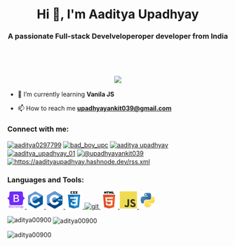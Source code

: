 <h1 align="center">Hi 👋, I'm Aaditya Upadhyay</h1>
<h3 align="center">A passionate Full-stack Develveloperoper developer from India</h3>
<br>
<br>
<br>
<p align="center" alt="coding width="300"> <img src="https://miro.medium.com/v2/resize:fit:1358/1*zVnWJtyGOX_kUIDm6ccCfQ.gif"> </p>

- 🌱 I’m currently learning **Vanila JS**

- 📫 How to reach me **upadhyayankit039@gmail.com**

<h3 align="left">Connect with me:</h3>
<p align="left">
<a href="https://twitter.com/aaditya0297799" target="blank"><img align="center" src="https://raw.githubusercontent.com/rahuldkjain/github-profile-readme-generator/master/src/images/icons/Social/twitter.svg" alt="aaditya0297799" height="30" width="40" /></a>
<a href="https://instagram.com/bad_boy_upc" target="blank"><img align="center" src="https://raw.githubusercontent.com/rahuldkjain/github-profile-readme-generator/master/src/images/icons/Social/instagram.svg" alt="bad_boy_upc" height="30" width="40" /></a>
<a href="https://hashnode.com/aaditya upadhyay" target="blank"><img align="center" src="https://raw.githubusercontent.com/rahuldkjain/github-profile-readme-generator/master/src/images/icons/Social/hashnode.svg" alt="aaditya upadhyay" height="30" width="40" /></a>
<a href="https://www.leetcode.com/aaditya_upadhyay_01" target="blank"><img align="center" src="https://raw.githubusercontent.com/rahuldkjain/github-profile-readme-generator/master/src/images/icons/Social/leet-code.svg" alt="aaditya_upadhyay_01" height="30" width="40" /></a>
<a href="https://www.hackerearth.com/@upadhyayankit039" target="blank"><img align="center" src="https://raw.githubusercontent.com/rahuldkjain/github-profile-readme-generator/master/src/images/icons/Social/hackerearth.svg" alt="@upadhyayankit039" height="30" width="40" /></a>
<a href="/https://aadityaupadhyay.hashnode.dev/rss.xml" target="blank"><img align="center" src="https://raw.githubusercontent.com/rahuldkjain/github-profile-readme-generator/master/src/images/icons/Social/rss.svg" alt="https://aadityaupadhyay.hashnode.dev/rss.xml" height="30" width="40" /></a>
</p>

<h3 align="left">Languages and Tools:</h3>
<p align="left"> <a href="https://getbootstrap.com" target="_blank" rel="noreferrer"> <img src="https://raw.githubusercontent.com/devicons/devicon/master/icons/bootstrap/bootstrap-plain-wordmark.svg" alt="bootstrap" width="40" height="40"/> </a> <a href="https://www.cprogramming.com/" target="_blank" rel="noreferrer"> <img src="https://raw.githubusercontent.com/devicons/devicon/master/icons/c/c-original.svg" alt="c" width="40" height="40"/> </a> <a href="https://www.w3schools.com/cpp/" target="_blank" rel="noreferrer"> <img src="https://raw.githubusercontent.com/devicons/devicon/master/icons/cplusplus/cplusplus-original.svg" alt="cplusplus" width="40" height="40"/> </a> <a href="https://www.w3schools.com/css/" target="_blank" rel="noreferrer"> <img src="https://raw.githubusercontent.com/devicons/devicon/master/icons/css3/css3-original-wordmark.svg" alt="css3" width="40" height="40"/> </a> <a href="https://git-scm.com/" target="_blank" rel="noreferrer"> <img src="https://www.vectorlogo.zone/logos/git-scm/git-scm-icon.svg" alt="git" width="40" height="40"/> </a> <a href="https://www.w3.org/html/" target="_blank" rel="noreferrer"> <img src="https://raw.githubusercontent.com/devicons/devicon/master/icons/html5/html5-original-wordmark.svg" alt="html5" width="40" height="40"/> </a> <a href="https://developer.mozilla.org/en-US/docs/Web/JavaScript" target="_blank" rel="noreferrer"> <img src="https://raw.githubusercontent.com/devicons/devicon/master/icons/javascript/javascript-original.svg" alt="javascript" width="40" height="40"/> </a> <a href="https://www.python.org" target="_blank" rel="noreferrer"> <img src="https://raw.githubusercontent.com/devicons/devicon/master/icons/python/python-original.svg" alt="python" width="40" height="40"/> </a> </p>

<p><img align="left" src="https://github-readme-stats.vercel.app/api/top-langs?username=aditya00900&show_icons=true&locale=en&layout=compact" alt="aditya00900" /></p>

<p>&nbsp;<img align="center" src="https://github-readme-stats.vercel.app/api?username=aditya00900&show_icons=true&locale=en" alt="aditya00900" /></p>

<p><img align="center" src="https://github-readme-streak-stats.herokuapp.com/?user=aditya00900&" alt="aditya00900" /></p>
